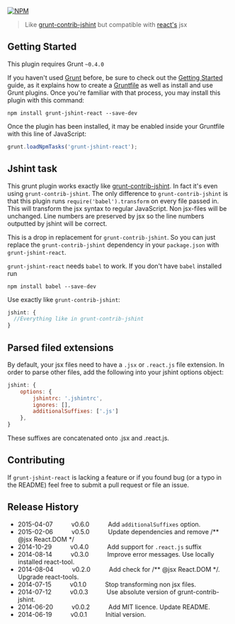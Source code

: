 [![NPM](https://nodei.co/npm/grunt-jshint-react.png?downloads=true&stars=true)](https://nodei.co/npm/grunt-jshint-react/)

> Like [grunt-contrib-jshint](https://github.com/gruntjs/grunt-contrib-jshint) but compatible with [react's](https://github.com/facebook/react) jsx

## Getting Started
This plugin requires Grunt `~0.4.0`

If you haven't used [Grunt](http://gruntjs.com/) before, be sure to check out the [Getting Started](http://gruntjs.com/getting-started) guide, as it explains how to create a [Gruntfile](http://gruntjs.com/sample-gruntfile) as well as install and use Grunt plugins. Once you're familiar with that process, you may install this plugin with this command:

```shell
npm install grunt-jshint-react --save-dev
```

Once the plugin has been installed, it may be enabled inside your Gruntfile with this line of JavaScript:

```js
grunt.loadNpmTasks('grunt-jshint-react');
```

## Jshint task
This grunt plugin works exactly like [grunt-contrib-jshint](https://github.com/gruntjs/grunt-contrib-jshint). In fact it's even using `grunt-contrib-jshint`. The only difference to `grunt-contrib-jshint` is that this plugin runs `require('babel').transform` on every file passed in. This will transform the jsx syntax to regular JavaScript. Non jsx-files will be unchanged. Line numbers are preserved by jsx so the line numbers outputted by jshint will be correct.

This is a drop in replacement for `grunt-contrib-jshint`. So you can just replace the `grunt-contrib-jshint` dependency in your `package.json` with `grunt-jshint-react`.

`grunt-jshint-react` needs `babel` to work. If you don't have `babel` installed run

```shell
npm install babel --save-dev
```


Use exactly like `grunt-contrib-jshint`:


```js
jshint: {
  //Everything like in grunt-contrib-jshint
}
```

## Parsed filed extensions
By default, your jsx files need to have a `.jsx` or `.react.js` file extension. In order to parse other files, add the following into your jshint options object:

```js
jshint: {
    options: {
        jshintrc: '.jshintrc',
        ignores: [],
        additionalSuffixes: ['.js']
    },
}
```

These suffixes are concatenated onto .jsx and .react.js.

## Contributing

If `grunt-jshint-react` is lacking a feature or if you found bug (or a typo in the README) feel free to submit a pull request or file an issue.


## Release History
* 2015-04-07   v0.6.0   Add `additionalSuffixes` option.
* 2015-02-06   v0.5.0   Update dependencies and remove /** @jsx React.DOM */
* 2014-10-29   v0.4.0   Add support for `.react.js` suffix
* 2014-08-14   v0.3.0   Improve error messages. Use locally installed react-tool.
* 2014-08-04   v0.2.0   Add check for /** @jsx React.DOM */. Upgrade react-tools.
* 2014-07-15   v0.1.0   Stop transforming non jsx files.
* 2014-07-12   v0.0.3   Use absolute version of grunt-contrib-jshint.
* 2014-06-20   v0.0.2   Add MIT licence. Update README.
* 2014-06-19   v0.0.1   Initial version.
